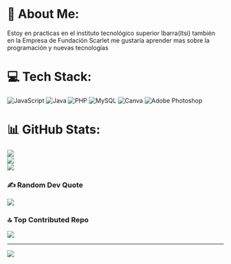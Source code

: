 # 💫 About Me:
Estoy en practicas en el instituto tecnológico superior Ibarra(Itsi) también en la Empresa de Fundación Scarlet me gustaría aprender mas sobre la programación y nuevas tecnologías 


# 💻 Tech Stack:
![JavaScript](https://img.shields.io/badge/javascript-%23323330.svg?style=for-the-badge&logo=javascript&logoColor=%23F7DF1E) ![Java](https://img.shields.io/badge/java-%23ED8B00.svg?style=for-the-badge&logo=openjdk&logoColor=white) ![PHP](https://img.shields.io/badge/php-%23777BB4.svg?style=for-the-badge&logo=php&logoColor=white) ![MySQL](https://img.shields.io/badge/mysql-4479A1.svg?style=for-the-badge&logo=mysql&logoColor=white) ![Canva](https://img.shields.io/badge/Canva-%2300C4CC.svg?style=for-the-badge&logo=Canva&logoColor=white) ![Adobe Photoshop](https://img.shields.io/badge/adobe%20photoshop-%2331A8FF.svg?style=for-the-badge&logo=adobe%20photoshop&logoColor=white)
# 📊 GitHub Stats:
![](https://github-readme-stats.vercel.app/api?username=Lobotwchs&theme=dark&hide_border=false&include_all_commits=false&count_private=false)<br/>
![](https://nirzak-streak-stats.vercel.app/?user=Lobotwchs&theme=dark&hide_border=false)<br/>
![](https://github-readme-stats.vercel.app/api/top-langs/?username=Lobotwchs&theme=dark&hide_border=false&include_all_commits=false&count_private=false&layout=compact)

### ✍️ Random Dev Quote
![](https://quotes-github-readme.vercel.app/api?type=horizontal&theme=radical)

### 🔝 Top Contributed Repo
![](https://github-contributor-stats.vercel.app/api?username=Lobotwchs&limit=5&theme=dark&combine_all_yearly_contributions=true)

---
[![](https://visitcount.itsvg.in/api?id=Lobotwchs&icon=0&color=0)](https://visitcount.itsvg.in)

<!-- Proudly created with GPRM ( https://gprm.itsvg.in ) -->
